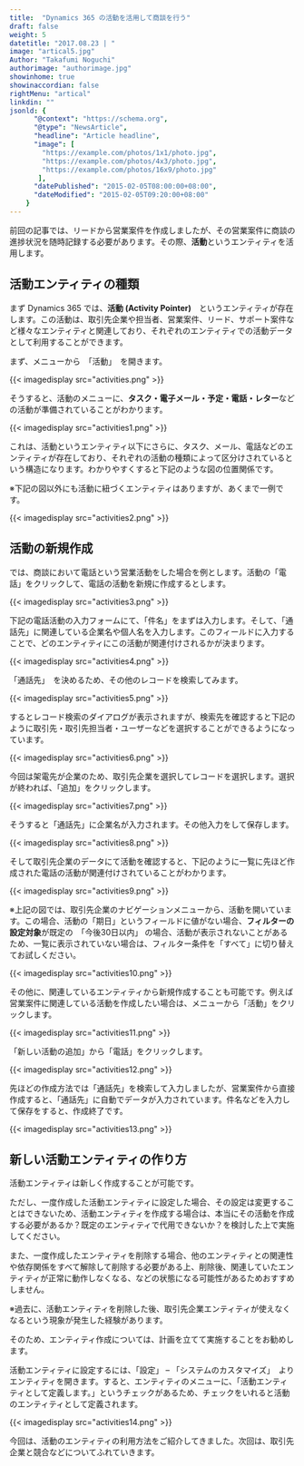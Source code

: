 ```yaml
---
title:  "Dynamics 365 の活動を活用して商談を行う"
draft: false
weight: 5
datetitle: "2017.08.23 | "
image: "artical5.jpg"
Author: "Takafumi Noguchi"
authorimage: "authorimage.jpg"
showinhome: true
showinaccordian: false
rightMenu: "artical"
linkdin: ""
jsonld: {
      "@context": "https://schema.org",
      "@type": "NewsArticle",
      "headline": "Article headline",
      "image": [
        "https://example.com/photos/1x1/photo.jpg",
        "https://example.com/photos/4x3/photo.jpg",
        "https://example.com/photos/16x9/photo.jpg"
       ],
      "datePublished": "2015-02-05T08:00:00+08:00",
      "dateModified": "2015-02-05T09:20:00+08:00"
    }
---
```

<!-- Intro  -->
前回の記事では、リードから営業案件を作成しましたが、その営業案件に商談の進捗状況を随時記録する必要があります。その際、**活動**というエンティティを活用します。

## 活動エンティティの種類
まず Dynamics 365 では、**活動 (Activity Pointer)**　というエンティティが存在します。この活動は、取引先企業や担当者、営業案件、リード、サポート案件など様々なエンティティと関連しており、それぞれのエンティティでの活動データとして利用することができます。

まず、メニューから　「活動」　を開きます。
<!-- Image= activities.png -->
{{< imagedisplay src="activities.png" >}}

そうすると、活動のメニューに、**タスク・電子メール・予定・電話・レター**などの活動が準備されていることがわかります。　
<!-- Image= activities1.png -->
{{< imagedisplay src="activities1.png" >}}

これは、活動というエンティティ以下にさらに、タスク、メール、電話などのエンティティが存在しており、それぞれの活動の種類によって区分けされているという構造になります。わかりやすくすると下記のような図の位置関係です。

※下記の図以外にも活動に紐づくエンティティはありますが、あくまで一例です。
<!-- Image= activities2.png -->
{{< imagedisplay src="activities2.png" >}}

## 活動の新規作成
では、商談において電話という営業活動をした場合を例とします。活動の「電話」をクリックして、電話の活動を新規に作成するとします。
<!-- Image= activities3.png -->
{{< imagedisplay src="activities3.png" >}}

下記の電話活動の入力フォームにて、「件名」をまずは入力します。そして、「通話先」に関連している企業名や個人名を入力します。このフィールドに入力することで、どのエンティティにこの活動が関連付けされるかが決まります。
<!-- Image= activities4.png -->
{{< imagedisplay src="activities4.png" >}}

「通話先」　を決めるため、その他のレコードを検索してみます。
<!-- Image= activities5.png -->
{{< imagedisplay src="activities5.png" >}}

するとレコード検索のダイアログが表示されますが、検索先を確認すると下記のように取引先・取引先担当者・ユーザーなどを選択することができるようになっています。
<!-- Image= activities6.png -->
{{< imagedisplay src="activities6.png" >}}

今回は架電先が企業のため、取引先企業を選択してレコードを選択します。選択が終われば、「追加」をクリックします。
<!-- Image= activities7.png -->
{{< imagedisplay src="activities7.png" >}}

そうすると「通話先」に企業名が入力されます。その他入力をして保存します。
<!-- Image= activities8.png -->
{{< imagedisplay src="activities8.png" >}}

そして取引先企業のデータにて活動を確認すると、下記のように一覧に先ほど作成された電話の活動が関連付けされていることがわかります。
<!-- Image= activities9.png -->
{{< imagedisplay src="activities9.png" >}}

※上記の図では、取引先企業のナビゲーションメニューから、活動を開いています。この場合、活動の「期日」というフィールドに値がない場合、**フィルターの設定対象**が既定の　「今後30日以内」 の場合、活動が表示されないことがあるため、一覧に表示されていない場合は、フィルター条件を「すべて」に切り替えてお試しください。
<!-- Image= activities10.png -->
{{< imagedisplay src="activities10.png" >}}

その他に、関連しているエンティティから新規作成することも可能です。例えば営業案件に関連している活動を作成したい場合は、メニューから「活動」をクリックします。
<!-- Image= activities11.png -->
{{< imagedisplay src="activities11.png" >}}

「新しい活動の追加」から「電話」をクリックします。
<!-- Image= activities12.png -->
{{< imagedisplay src="activities12.png" >}}

先ほどの作成方法では「通話先」を検索して入力しましたが、営業案件から直接作成すると、「通話先」に自動でデータが入力されています。件名などを入力して保存をすると、作成終了です。
<!-- Image= activities13.png -->
{{< imagedisplay src="activities13.png" >}}

## 新しい活動エンティティの作り方
活動エンティティは新しく作成することが可能です。

ただし、一度作成した活動エンティティに設定した場合、その設定は変更することはできないため、活動エンティティを作成する場合は、本当にその活動を作成する必要があるか？既定のエンティティで代用できないか？を検討した上で実施してください。

また、一度作成したエンティティを削除する場合、他のエンティティとの関連性や依存関係をすべて解除して削除する必要がある上、削除後、関連していたエンティティが正常に動作しなくなる、などの状態になる可能性があるためおすすめしません。

※過去に、活動エンティティを削除した後、取引先企業エンティティが使えなくなるという現象が発生した経験があります。

そのため、エンティティ作成については、計画を立てて実施することをお勧めします。

活動エンティティに設定するには、「設定」 – 「システムのカスタマイズ」　よりエンティティを開きます。すると、エンティティのメニューに、「活動エンティティとして定義します。」というチェックがあるため、チェックをいれると活動のエンティティとして定義されます。
<!-- Image= activities14.png -->
{{< imagedisplay src="activities14.png" >}}

今回は、活動のエンティティの利用方法をご紹介してきました。次回は、取引先企業と競合などについてふれていきます。